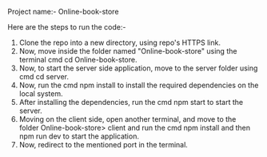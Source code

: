 Project name:- Online-book-store

Here are the steps to run the code:-
1) Clone the repo into a new directory, using repo's HTTPS link.
2) Now, move inside the folder named "Online-book-store" using the terminal cmd cd Online-book-store.
3) Now, to start the server side application, move to the server folder using cmd cd server.
4) Now, run the cmd npm install to install the required dependencies on the local system.
5) After installing the dependencies, run the cmd npm start to start the server.
6) Moving on the client side, open another terminal, and move to the folder Online-book-store> client and run the cmd npm install and then npm run dev to start the application.
7) Now, redirect to the mentioned port in the terminal.
